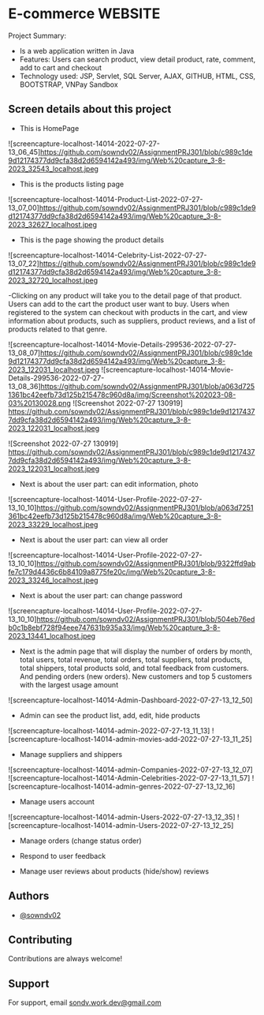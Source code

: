 
# E-commerce WEBSITE

Project Summary:

- Is a web application written in Java
- Features: Users can search product, view detail product, rate, comment, add to cart and checkout
- Technology used: JSP, Servlet, SQL Server, AJAX, GITHUB, HTML, CSS, BOOTSTRAP, VNPay Sandbox

## Screen details about this project

- This is HomePage

![screencapture-localhost-14014-2022-07-27-13_06_45]<https://github.com/sowndv02/AssignmentPRJ301/blob/c989c1de9d12174377dd9cfa38d2d6594142a493/img/Web%20capture_3-8-2023_32543_localhost.jpeg>

- This is the products listing page

![screencapture-localhost-14014-Product-List-2022-07-27-13_07_00]<https://github.com/sowndv02/AssignmentPRJ301/blob/c989c1de9d12174377dd9cfa38d2d6594142a493/img/Web%20capture_3-8-2023_32627_localhost.jpeg>

- This is the page showing the product details

![screencapture-localhost-14014-Celebrity-List-2022-07-27-13_07_22]<https://github.com/sowndv02/AssignmentPRJ301/blob/c989c1de9d12174377dd9cfa38d2d6594142a493/img/Web%20capture_3-8-2023_32720_localhost.jpeg>

-Clicking on any product will take you to the detail page of that product. Users can add to the cart the product user want to buy. Users when registered to the system can checkout with products in the cart, and view information about products, such as suppliers, product reviews, and a list of products related to that genre.

![screencapture-localhost-14014-Movie-Details-299536-2022-07-27-13_08_07]<https://github.com/sowndv02/AssignmentPRJ301/blob/c989c1de9d12174377dd9cfa38d2d6594142a493/img/Web%20capture_3-8-2023_122031_localhost.jpeg>
![screencapture-localhost-14014-Movie-Details-299536-2022-07-27-13_08_36]<https://github.com/sowndv02/AssignmentPRJ301/blob/a063d7251361bc42eefb73d125b215478c960d8a/img/Screenshot%202023-08-03%20130028.png>
![Screenshot 2022-07-27 130919] <https://github.com/sowndv02/AssignmentPRJ301/blob/c989c1de9d12174377dd9cfa38d2d6594142a493/img/Web%20capture_3-8-2023_122031_localhost.jpeg>

![Screenshot 2022-07-27 130919] <https://github.com/sowndv02/AssignmentPRJ301/blob/c989c1de9d12174377dd9cfa38d2d6594142a493/img/Web%20capture_3-8-2023_122031_localhost.jpeg>


- Next is about the user part: can edit information, photo

![screencapture-localhost-14014-User-Profile-2022-07-27-13_10_10]<https://github.com/sowndv02/AssignmentPRJ301/blob/a063d7251361bc42eefb73d125b215478c960d8a/img/Web%20capture_3-8-2023_33229_localhost.jpeg>

- Next is about the user part: can view all order

![screencapture-localhost-14014-User-Profile-2022-07-27-13_10_10]<https://github.com/sowndv02/AssignmentPRJ301/blob/9322ffd9abfe7c179d4436c6b84109a8775fe20c/img/Web%20capture_3-8-2023_33246_localhost.jpeg>

- Next is about the user part: can change password

![screencapture-localhost-14014-User-Profile-2022-07-27-13_10_10]<https://github.com/sowndv02/AssignmentPRJ301/blob/504eb76edb0c1b8ebf728f94eee747631b935a33/img/Web%20capture_3-8-2023_13441_localhost.jpeg>


- Next is the admin page that will display the number of orders by month, total users, total revenue, total orders, total suppliers, total products, total shippers, total products sold, and total feedback from customers. And pending orders (new orders). New customers and top 5 customers with the largest usage amount

![screencapture-localhost-14014-Admin-Dashboard-2022-07-27-13_12_50]

- Admin can see the product list, add, edit, hide products

![screencapture-localhost-14014-admin-2022-07-27-13_11_13]
![screencapture-localhost-14014-admin-movies-add-2022-07-27-13_11_25]

- Manage suppliers and shippers

![screencapture-localhost-14014-admin-Companies-2022-07-27-13_12_07]
![screencapture-localhost-14014-Admin-Celebrities-2022-07-27-13_11_57]
![screencapture-localhost-14014-admin-genres-2022-07-27-13_12_16]

- Manage users account

![screencapture-localhost-14014-admin-Users-2022-07-27-13_12_35]
![screencapture-localhost-14014-admin-Users-2022-07-27-13_12_25]

- Manage orders (change status order)

- Respond to user feedback

- Manage user reviews about products (hide/show) reviews

## Authors

- [@sowndv02](https://github.com/sowndv02)

## Contributing

Contributions are always welcome!

## Support

For support, email <sondv.work.dev@gmail.com>
